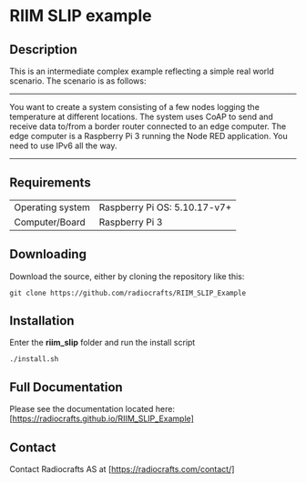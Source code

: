 <!-- pandoc -V geometry:margin=1cm -V fontsize=12pt -V fontfamily=utopia README.md -o README.pdf -->

# RIIM SLIP example 

## Description
This is an intermediate complex example reflecting a simple real world scenario. The scenario is as follows:

---

   You want to create a system consisting of a few nodes logging the temperature at different locations. The system uses CoAP to send and receive data to/from a border router connected to an edge computer. The edge computer is a Raspberry Pi 3 running the Node RED application. You need to use IPv6 all the way.

---

## Requirements
|                   |                   |
| ----------------- | ----------------- |
| Operating system  | Raspberry Pi OS: 5.10.17-v7+   |
| Computer/Board    | Raspberry Pi 3    |

## Downloading
Download the source, either by cloning the repository like this:

`
git clone https://github.com/radiocrafts/RIIM_SLIP_Example
`

## Installation

Enter the **riim_slip** folder and run the install script

`
./install.sh
`


## Full Documentation
Please see the documentation located here:
[https://radiocrafts.github.io/RIIM_SLIP_Example]

## Contact
Contact Radiocrafts AS at [https://radiocrafts.com/contact/]